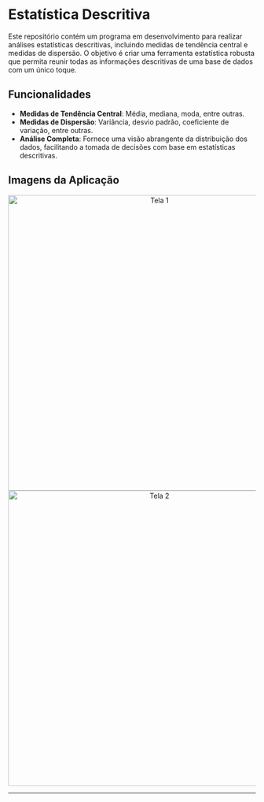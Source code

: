 # Estatística Descritiva

Este repositório contém um programa em desenvolvimento para realizar análises estatísticas descritivas, incluindo medidas de tendência central e medidas de dispersão. O objetivo é criar uma ferramenta estatística robusta que permita reunir todas as informações descritivas de uma base de dados com um único toque.

## Funcionalidades

- **Medidas de Tendência Central**: Média, mediana, moda, entre outras.
- **Medidas de Dispersão**: Variância, desvio padrão, coeficiente de variação, entre outras.
- **Análise Completa**: Fornece uma visão abrangente da distribuição dos dados, facilitando a tomada de decisões com base em estatísticas descritivas.

## Imagens da Aplicação

<div align="center">
  <img src="https://github.com/erickdan1/Estatistica-Descritiva/assets/115114338/3e698036-fc33-4b2f-a287-54b21788e0da" alt="Tela 1" width="600">
  <img src="https://github.com/erickdan1/Estatistica-Descritiva/assets/115114338/83693c51-a9a5-4ee8-b7bb-7449ee495023" alt="Tela 2" width="600">
</div>

---
